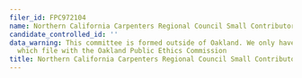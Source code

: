 ```yaml
---
filer_id: FPC972104
name: Northern California Carpenters Regional Council Small Contributor Committee
candidate_controlled_id: ''
data_warning: This committee is formed outside of Oakland. We only have data on committees
  which file with the Oakland Public Ethics Commission
title: Northern California Carpenters Regional Council Small Contributor Committee
---
```

